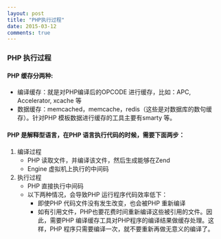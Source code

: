 ```yaml
---
layout: post
title: "PHP执行过程"
date: 2015-03-12
comments: true
---
```


### PHP 执行过程
#### PHP 缓存分两种:
+   编译缓存：就是对PHP编译后的OPCODE 进行缓存，比如：APC, Accelerator, xcache 等
+   数据缓存：memcached，memcache，redis（这些是对数据库的数句缓存）。针对PHP 模板数据进行缓存的工具主要有smarty 等。

#### PHP 是解释型语言，在PHP 语言执行代码的时候，需要下面两步：
1.  编译过程
	+   PHP 读取文件，并编译该文件，然后生成能够在Zend
	+   Engine 虚拟机上执行的中间码
2.  执行过程
	+   PHP 直接执行中间码
	+   以下两种情况，会导致PHP 运行程序代码效率低下：
		-   即使PHP 代码文件没有发生改变，也会被PHP 重新编译
		-   如有引用文件，PHP也要花费时间重新编译这些被引用的文件。因此，需要PHP 编译缓存工具对PHP程序的编译结果做缓存处理。这样，PHP 程序只需要编译一次，就不要重新再做无意义的编译了。
	

